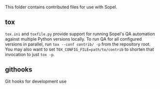 This folder contains contributed files for use with Sopel.

## tox

`tox.ini` and `toxfile.py` provide support for running Sopel's QA automation
against multiple Python versions locally. To run QA for all configured versions
in parallel, run `tox --conf contrib/ -p` from the repository root. You may
also want to set `TOX_CONFIG_FILE=path/to/contrib` to shorten that invocation
to just `tox -p`.

## githooks

Git hooks for development use

